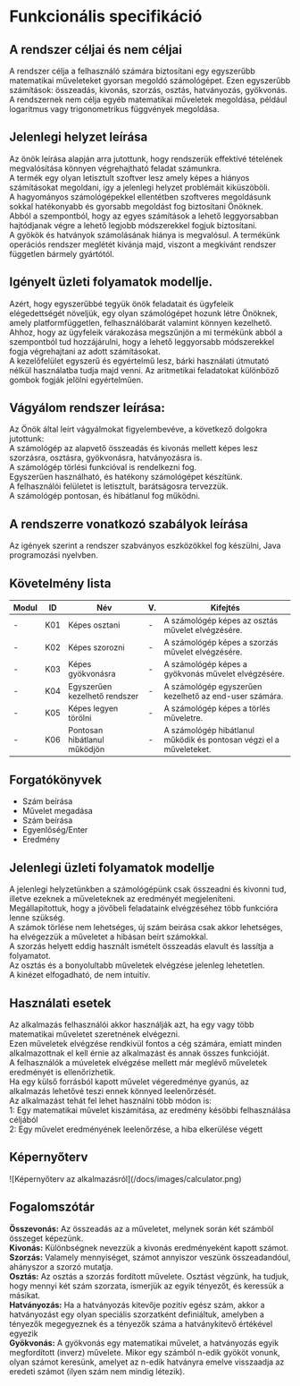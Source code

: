 <h1>Funkcionális specifikáció</h1>

<h2>A rendszer céljai és nem céljai</h2>
<p>
A rendszer célja a felhasználó számára biztosítani egy egyszerűbb matematikai műveleteket gyorsan megoldó számológépet.
Ezen egyszerűbb számítások: összeadás, kivonás, szorzás, osztás, hatványozás, gyökvonás.
A rendszernek nem célja egyéb matematikai műveletek megoldása, például logaritmus vagy trigonometrikus függvények megoldása.
</p>

<h2>Jelenlegi helyzet leírása</h2>
<p>
Az önök leírása alapján arra jutottunk, hogy rendszerük effektívé tételének megvalósítása könnyen végrehajtható feladat számunkra.</br>
A termék egy olyan letisztult szoftver lesz amely képes a hiányos számításokat megoldani, így a jelenlegi helyzet problémáit kiküszöböli.</br>
A hagyományos számológépekkel ellentétben szoftveres megoldásunk sokkal hatékonyabb és gyorsabb megoldást fog biztosítani Önöknek.</br>
Abból a szempontból, hogy az egyes számítások a lehető leggyorsabban hajtódjanak végre a lehető legjobb módszerekkel fogjuk biztosítani.</br>
A gyökök és hatványok számolásának hiánya is megvalósul. A termékünk operációs rendszer meglétét kívánja majd, viszont a megkívánt rendszer független bármely gyártótól.</br>
</p>

<h2>Igényelt üzleti folyamatok modellje.</h2>
<p>Azért, hogy egyszerűbbé tegyük önök feladatait és ügyfeleik elégedettségét növeljük, egy olyan számológépet hozunk létre Önöknek, amely platformfüggetlen, felhasználóbarát valamint könnyen kezelhető.</br>
Ahhoz, hogy az ügyfeleik várakozása megszűnjön a mi termékünk abból a szempontból tud hozzájárulni, hogy a lehető leggyorsabb módszerekkel fogja végrehajtani az adott számításokat.</br>
A kezelőfelület egyszerű és egyértelmű lesz, bárki használati útmutató nélkül használatba tudja majd venni. Az aritmetikai feladatokat különböző gombok fogják jelölni egyértelműen.</br>
</p>

<h2>Vágyálom rendszer leírása:</h2>
<p>
    Az Önök által leírt vágyálmokat figyelembevéve, a következő dolgokra jutottunk: <br>
    A számológép az alapvető összeadás és kivonás mellett képes lesz szorzásra, osztásra, gyökvonásra, hatványozásra is. <br>
    A számológép törlési funkcióval is rendelkezni fog. <br>
    Egyszerűen használható, és hatékony számológépet készítünk. <br>
    A felhasználói felületet is letisztult, barátságosra tervezzük. <br>
    A számológép pontosan, és hibátlanul fog működni. <br>
</p>

<h2>A rendszerre vonatkozó szabályok leírása</h2>
<p>
    Az igények szerint a rendszer szabványos eszközökkel fog készülni, Java programozási nyelvben. <br>

<h2>Követelmény lista</h2>

|Modul| ID | Név |V.| Kifejtés|
|---|---|---|---|---|
|-| K01| Képes osztani|-|A számológép képes az osztás művelet elvégzésére.|
|-| K02| Képes szorozni|-|A számológép képes a szorzás művelet elvégzésére.|
|-| K03| Képes gyökvonásra|-|A számológép képes a gyökvonás művelet elvégzésére.|
|-| K04| Egyszerűen kezelhető rendszer|-|A számológép egyszerűen kezelhető az end-user számára.|
|-| K05| Képes legyen törölni|-|A számológép képes a törlés műveletre.|
|-| K06| Pontosan hibátlanul működjön|-|A számológép hibátlanul működik és pontosan végzi el a műveleteket.|
</p>

<h2>Forgatókönyvek</h2>
<ul>
<li> Szám beírása </li>
<li> Művelet megadása </li>
<li> Szám beírása </li>
<li> Egyenlőség/Enter </li> 
<li> Eredmény </li>
</ul>

<h2>Jelenlegi üzleti folyamatok modellje</h2>

A jelenlegi helyzetünkben a számológépünk csak összeadni és kivonni tud, illetve ezeknek a műveleteknek az eredményét megjeleníteni.\
Megállapítottuk, hogy a jövőbeli feladataink elvégzéséhez több funkcióra lenne szükség.\
A számok törlése nem lehetséges, új szám beirása csak akkor lehetséges, ha elvégezzük a műveletet a hibásan beírt számokkal. \
A szorzás helyett eddig használt ismételt összeadás elavult és lassítja a folyamatot.\
Az osztás és a bonyolultabb műveletek elvégzése jelenleg lehetetlen.\
A kinézet elfogadható, de nem intuitív.

<h2>Használati esetek</h2>

Az alkalmazás felhasználói akkor használják azt, ha egy vagy több matematikai műveletet szeretnének elvégezni.\
Ezen műveletek elvégzése rendkivül fontos a cég számára, emiatt minden alkalmazottnak el kell érnie az alkalmazást és annak összes funkcióját.\
A felhasználók a múveletek elvégzése mellett már meglévő műveletek eredményét is ellenőrizhetik.\
Ha egy külső forrásból kapott művelet végeredménye gyanús, az alkalmazás lehetővé teszi ennek könnyed leelenőrzését.\
Az alkalmazást tehát fel lehet használni több módon is:\
1: Egy matematikai művelet kiszámitása, az eredmény késöbbi felhasználása céljából\
2: Egy művelet eredményének leelenőrzése, a hiba elkerülése végett

<h2>Képernyőterv</h2>
![Képernyőterv az alkalmazásról](/docs/images/calculator.png)

<h2>Fogalomszótár</h2>
   <p><strong>Összevonás:</strong> Az összeadás az a műveletet, melynek során két számból összeget képezünk.<br>
   <strong>Kivonás:</strong> Különbségnek nevezzük a kivonás eredményeként kapott számot.<br>
   <strong>Szorzás:</strong> Valamely mennyiséget, számot annyiszor veszünk összeadandóul, ahányszor a szorzó mutatja.<br>
   <strong>Osztás:</strong> Az osztás a szorzás fordított művelete. Osztást végzünk, ha tudjuk, hogy mennyi két szám szorzata, ismerjük az egyik tényezőt, és keressük a másikat.<br>
   <strong>Hatványozás:</strong> Ha a hatványozás kitevője pozitív egész szám, akkor a hatványozást egy olyan speciális szorzatként definiáltuk, amelyben a tényezők megegyeznek és a tényezők száma a hatványkitevő értékével egyezik<br>
   <strong>Gyökvonás:</strong> A gyökvonás egy matematikai művelet, a hatványozás egyik megfordított (inverz) művelete. Mikor egy számból n-edik gyököt vonunk, olyan számot keresünk, amelyet az n-edik hatványra emelve visszaadja az eredeti számot (ilyen szám nem mindig létezik).</p>


